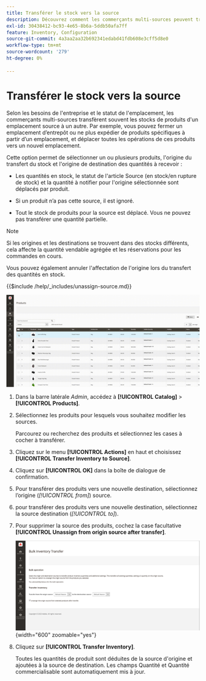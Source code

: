 ```yaml
---
title: Transférer le stock vers la source
description: Découvrez comment les commerçants multi-sources peuvent transférer des stocks de produits d’un emplacement source à un autre.
exl-id: 30438412-bc93-4e65-8b6a-5ddb50afa7ff
feature: Inventory, Configuration
source-git-commit: 4a3aa2aa32b692341edabd41fdb608e3cff5d8e0
workflow-type: tm+mt
source-wordcount: '279'
ht-degree: 0%

---
```


# Transférer le stock vers la source

Selon les besoins de l&#39;entreprise et le statut de l&#39;emplacement, les commerçants multi-sources transfèrent souvent les stocks de produits d&#39;un emplacement source à un autre. Par exemple, vous pouvez fermer un emplacement d’entrepôt ou ne plus expédier de produits spécifiques à partir d’un emplacement, et déplacer toutes les opérations de ces produits vers un nouvel emplacement.

Cette option permet de sélectionner un ou plusieurs produits, l&#39;origine du transfert du stock et l&#39;origine de destination des quantités à recevoir :

- Les quantités en stock, le statut de l&#39;article Source (en stock/en rupture de stock) et la quantité à notifier pour l&#39;origine sélectionnée sont déplacés par produit.

- Si un produit n’a pas cette source, il est ignoré.

- Tout le stock de produits pour la source est déplacé. Vous ne pouvez pas transférer une quantité partielle.

>[!NOTE]
>
>Si les origines et les destinations se trouvent dans des stocks différents, cela affecte la quantité vendable agrégée et les réservations pour les commandes en cours.

Vous pouvez également annuler l&#39;affectation de l&#39;origine lors du transfert des quantités en stock.

{{$include /help/_includes/unassign-source.md}}

![Transférer le stock vers une autre source](assets/inventory-bulk-transfer-source.gif)

1. Dans la barre latérale _Admin_, accédez à **[!UICONTROL Catalog]** > **[!UICONTROL Products]**.

1. Sélectionnez les produits pour lesquels vous souhaitez modifier les sources.

   Parcourez ou recherchez des produits et sélectionnez les cases à cocher à transférer.

1. Cliquez sur le menu **[!UICONTROL Actions]** en haut et choisissez **[!UICONTROL Transfer Inventory to Source]**.

1. Cliquez sur **[!UICONTROL OK]** dans la boîte de dialogue de confirmation.

1. Pour transférer des produits vers une nouvelle destination, sélectionnez l’origine (_[!UICONTROL from]_) source.

1. pour transférer des produits vers une nouvelle destination, sélectionnez la source destination (_[!UICONTROL to]_).

1. Pour supprimer la source des produits, cochez la case facultative **[!UICONTROL Unassign from origin source after transfer]**.

   ![Sélectionner l’origine et la destination du transfert](assets/inventory-bulk-transfer-summary.png){width="600" zoomable="yes"}

1. Cliquez sur **[!UICONTROL Transfer Inventory]**.

   Toutes les quantités de produit sont déduites de la source d&#39;origine et ajoutées à la source de destination. Les champs Quantité et Quantité commercialisable sont automatiquement mis à jour.

<!-- Last updated from includes: 2022-08-30 15:36:09 -->
